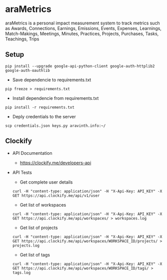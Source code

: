 # araMetrics
araMetrics is a personal impact measurement system to track metrics such as Awards, Connections, Earnings, Emissions, Events, Expenses, Learnings, Match-Makings, Meetings, Minutes, Practices, Projects, Purchases, Tasks, Teachings, Trips

## Setup
```
pip install --upgrade google-api-python-client google-auth-httplib2 google-auth-oauthlib
```

- Save dependencie to requirements.txt
```
pip freeze > requirements.txt
```

- Install dependencie from requirements.txt
```
pip install -r requirements.txt
```

- Deply credentials to the server
```
scp credentials.json keys.py aravinth.info:~/
```




## Clockify
- API Documentation
  - https://clockify.me/developers-api

- API Tests
  - Get complete user details
  ```
  curl -H "content-type: application/json" -H "X-Api-Key: API_KEY" -X GET https://api.clockify.me/api/v1/user
  ```

  - Get list of workspaces
  ```
  curl -H "content-type: application/json" -H "X-Api-Key: API_KEY" -X GET https://api.clockify.me/api/workspaces/ > workspaces.log
  ```

  - Get list of projects
  ```
  curl -H "content-type: application/json" -H "X-Api-Key: API_KEY" -X GET https://api.clockify.me/api/workspaces/WORKSPACE_ID/projects/ > projects.log
  ```

  - Get list of tags
  ```
  curl -H "content-type: application/json" -H "X-Api-Key: API_KEY" -X GET https://api.clockify.me/api/workspaces/WORKSPACE_ID/tags/ > tags.log
  ```
